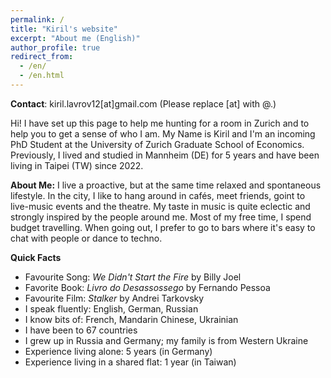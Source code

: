 ```yaml
---
permalink: /
title: "Kiril's website"
excerpt: "About me (English)"
author_profile: true
redirect_from: 
  - /en/
  - /en.html
---
```


**Contact**: kiril.lavrov12[at]gmail.com    (Please replace [at] with @.)

Hi! I have set up this page to help me hunting for a room in Zurich and to help you to get a sense of who I am.
My Name is Kiril and I'm an incoming PhD Student at the University of Zurich Graduate School of Economics. Previously, I lived and studied in Mannheim (DE) for 5 years and have been living in Taipei (TW) since 2022.

**About Me:** I live a proactive, but at the same time relaxed and spontaneous lifestyle. In the city, I like to hang around in cafés, meet friends, goint to live-music events and the theatre. My taste in music is quite eclectic and strongly inspired by the people around me. Most of my free time, I spend budget travelling.
When going out, I prefer to go to bars where it's easy to chat with people or dance to techno.

**Quick Facts** 
- Favourite Song: _We Didn't Start the Fire_ by Billy Joel
- Favorite Book: _Livro do Desassossego_ by Fernando Pessoa
- Favourite Film: _Stalker_ by Andrei Tarkovsky
- I speak fluently: English, German, Russian
- I know bits of: French, Mandarin Chinese, Ukrainian
- I have been to 67 countries 
- I grew up in Russia and Germany; my family is from Western Ukraine
- Experience living alone: 5 years (in Germany)
- Experience living in a shared flat: 1 year (in Taiwan)





